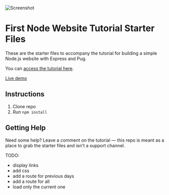 ![Screenshot](https://res.cloudinary.com/turnup/image/upload/v1526512881/homepage-cards.png)

# First Node Website Tutorial Starter Files

These are the starter files to accompany the tutorial for building a simple Node.js website with Express and Pug.

You can [access the tutorial here](https://freshman.tech/learn-node).

[Live demo](https://freshman-node.herokuapp.com/)

## Instructions

1. Clone repo
2. Run `npm install`

## Getting Help

Need some help? Leave a comment on the tutorial — this repo is meant as a place to grab the starter files and isn't a support channel.

TODO:

- display links
- add css
- add a route for previous days
- add a route for all
- load only the current one
